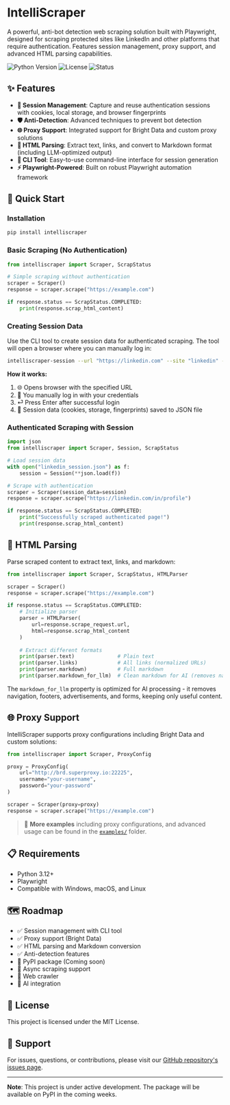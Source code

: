 # IntelliScraper

A powerful, anti-bot detection web scraping solution built with Playwright, designed for scraping protected sites like LinkedIn and other platforms that require authentication. Features session management, proxy support, and advanced HTML parsing capabilities.

![Python Version](https://img.shields.io/badge/python-3.12%2B-blue)
![License](https://img.shields.io/badge/license-MIT-green)
![Status](https://img.shields.io/badge/status-active-success)

## ✨ Features

- **🔐 Session Management**: Capture and reuse authentication sessions with cookies, local storage, and browser fingerprints
- **🛡️ Anti-Detection**: Advanced techniques to prevent bot detection
- **🌐 Proxy Support**: Integrated support for Bright Data and custom proxy solutions
- **📝 HTML Parsing**: Extract text, links, and convert to Markdown format (including LLM-optimized output)
- **🎯 CLI Tool**: Easy-to-use command-line interface for session generation
- **⚡ Playwright-Powered**: Built on robust Playwright automation framework

## 🚀 Quick Start

### Installation

```bash
pip install intelliscraper
```

### Basic Scraping (No Authentication)

```python
from intelliscraper import Scraper, ScrapStatus

# Simple scraping without authentication
scraper = Scraper()
response = scraper.scrape("https://example.com")

if response.status == ScrapStatus.COMPLETED:
    print(response.scrap_html_content)
```

### Creating Session Data

Use the CLI tool to create session data for authenticated scraping. The tool will open a browser where you can manually log in:

```bash
intelliscraper-session --url "https://linkedin.com" --site "linkedin" --output "./linkedin_session.json"
```

**How it works:**
1. 🌐 Opens browser with the specified URL
2. 🔐 You manually log in with your credentials
3. ⏎ Press Enter after successful login
4. 💾 Session data (cookies, storage, fingerprints) saved to JSON file

### Authenticated Scraping with Session

```python
import json
from intelliscraper import Scraper, Session, ScrapStatus

# Load session data
with open("linkedin_session.json") as f:
    session = Session(**json.load(f))

# Scrape with authentication
scraper = Scraper(session_data=session)
response = scraper.scrape("https://linkedin.com/in/profile")

if response.status == ScrapStatus.COMPLETED:
    print("Successfully scraped authenticated page!")
    print(response.scrap_html_content)
```

## 📝 HTML Parsing

Parse scraped content to extract text, links, and markdown:

```python
from intelliscraper import Scraper, ScrapStatus, HTMLParser

scraper = Scraper()
response = scraper.scrape("https://example.com")

if response.status == ScrapStatus.COMPLETED:
    # Initialize parser
    parser = HTMLParser(
        url=response.scrape_request.url,
        html=response.scrap_html_content
    )
    
    # Extract different formats
    print(parser.text)              # Plain text
    print(parser.links)             # All links (normalized URLs)
    print(parser.markdown)          # Full markdown
    print(parser.markdown_for_llm)  # Clean markdown for AI (removes nav, footer, ads)
```

The `markdown_for_llm` property is optimized for AI processing - it removes navigation, footers, advertisements, and forms, keeping only useful content.

## 🌐 Proxy Support

IntelliScraper supports proxy configurations including Bright Data and custom solutions:

```python
from intelliscraper import Scraper, ProxyConfig

proxy = ProxyConfig(
    url="http://brd.superproxy.io:22225",
    username="your-username",
    password="your-password"
)

scraper = Scraper(proxy=proxy)
response = scraper.scrape("https://example.com")
```

> 📁 **More examples** including proxy configurations, and advanced usage can be found in the [`examples/`](./examples) folder.

## 📋 Requirements

- Python 3.12+
- Playwright
- Compatible with Windows, macOS, and Linux

## 🗺️ Roadmap

- ✅ Session management with CLI tool
- ✅ Proxy support (Bright Data)
- ✅ HTML parsing and Markdown conversion
- ✅ Anti-detection features
- 🔄 PyPI package (Coming soon)
- 🔄 Async scraping support
- 🔄 Web crawler
- 🔄 AI integration

## 📄 License

This project is licensed under the MIT License.


## 📧 Support

For issues, questions, or contributions, please visit our [GitHub repository's issues page](https://github.com/omkarmusale0910/IntelliScraper/issues).

---

**Note**: This project is under active development. The package will be available on PyPI in the coming weeks.